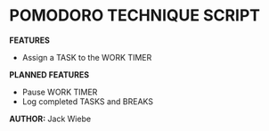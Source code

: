 # POMODORO TECHNIQUE SCRIPT 

**FEATURES**	

- Assign a TASK to the WORK TIMER

**PLANNED FEATURES**

- Pause WORK TIMER
- Log completed TASKS and BREAKS

**AUTHOR:** Jack Wiebe
